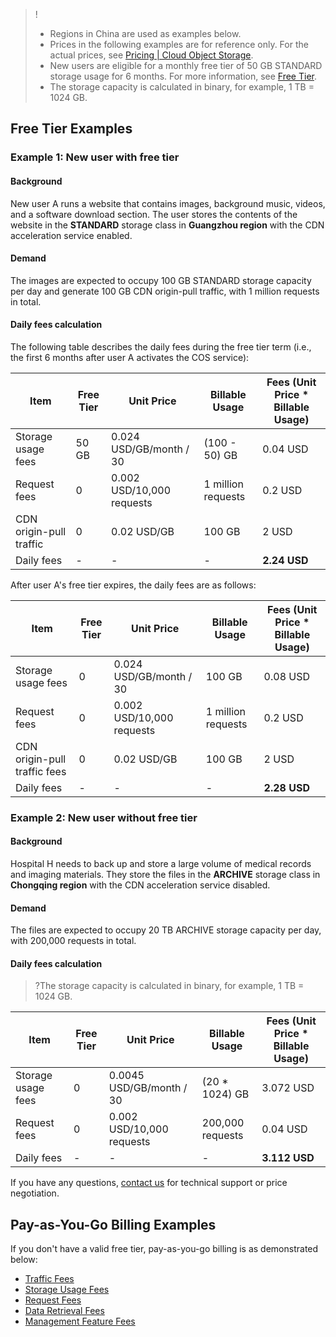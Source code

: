 >!
> - Regions in China are used as examples below.
> - Prices in the following examples are for reference only. For the actual prices, see [Pricing | Cloud Object Storage](https://intl.cloud.tencent.com/pricing/cos).
> - New users are eligible for a monthly free tier of 50 GB STANDARD storage usage for 6 months. For more information, see [Free Tier](https://intl.cloud.tencent.com/document/product/436/6240).
> - The storage capacity is calculated in binary, for example, 1 TB = 1024 GB.

## Free Tier Examples

### Example 1: New user with free tier

#### Background

New user A runs a website that contains images, background music, videos, and a software download section. The user stores the contents of the website in the **STANDARD** storage class in **Guangzhou region** with the CDN acceleration service enabled.

#### Demand

The images are expected to occupy 100 GB STANDARD storage capacity per day and generate 100 GB CDN origin-pull traffic, with 1 million requests in total.

#### Daily fees calculation

The following table describes the daily fees during the free tier term (i.e., the first 6 months after user A activates the COS service):

| Item | Free Tier | Unit Price | Billable Usage | Fees (Unit Price * Billable Usage) |
| ---------------- | -------- | ------------- | ----------- | ------------------------ |
| Storage usage fees | 50 GB | 0.024 USD/GB/month / 30 | (100 - 50) GB | 0.04 USD |
| Request fees | 0 | 0.002 USD/10,000 requests | 1 million requests | 0.2 USD |
| CDN origin-pull traffic | 0 | 0.02 USD/GB | 100 GB | 2 USD |
| Daily fees          | -        | -            | -           | **2.24 USD**                 |

After user A's free tier expires, the daily fees are as follows:

| Item | Free Tier | Unit Price | Billable Usage | Fees (Unit Price * Billable Usage) |
| ---------------- | -------- | ------------- | -------- | ------------------------ |
| Storage usage fees | 0 | 0.024 USD/GB/month / 30 | 100 GB | 0.08 USD |
| Request fees | 0 | 0.002 USD/10,000 requests | 1 million requests | 0.2 USD |
| CDN origin-pull traffic fees | 0 | 0.02 USD/GB | 100 GB | 2 USD |
| Daily fees           | -       | -             | -        | **2.28 USD**               |



### Example 2: New user without free tier

#### Background 

Hospital H needs to back up and store a large volume of medical records and imaging materials. They store the files in the **ARCHIVE** storage class in **Chongqing region** with the CDN acceleration service disabled.

#### Demand

The files are expected to occupy 20 TB ARCHIVE storage capacity per day, with 200,000 requests in total.

#### Daily fees calculation

>?The storage capacity is calculated in binary, for example, 1 TB = 1024 GB.

| Item | Free Tier | Unit Price | Billable Usage | Fees (Unit Price \* Billable Usage) |
| ------------ | -------- | ------------- | ------------ | ------------------------ |
| Storage usage fees | 0 | 0.0045 USD/GB/month / 30 | (20 * 1024) GB | 3.072 USD |
| Request fees | 0 | 0.002 USD/10,000 requests | 200,000 requests | 0.04 USD |
| Daily fees          | -        | -            | -           | **3.112 USD**                 |

If you have any questions, [contact us](https://www.tencentcloud.com/contact-us) for technical support or price negotiation.


## Pay-as-You-Go Billing Examples

If you don't have a valid free tier, pay-as-you-go billing is as demonstrated below:

- [Traffic Fees](https://intl.cloud.tencent.com/document/product/436/33776)
- [Storage Usage Fees](https://intl.cloud.tencent.com/document/product/436/40099)
- [Request Fees](https://intl.cloud.tencent.com/document/product/436/40100)
- [Data Retrieval Fees](https://intl.cloud.tencent.com/document/product/436/40097)
- [Management Feature Fees](https://intl.cloud.tencent.com/document/product/436/40098)